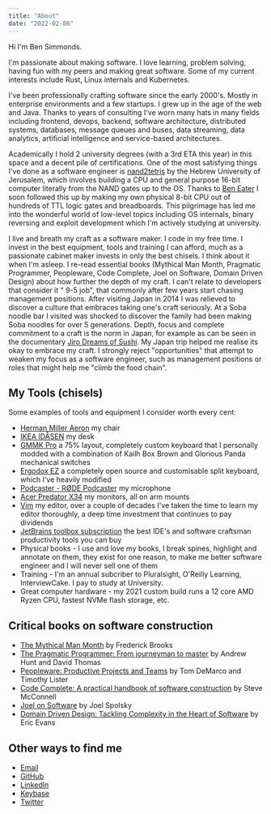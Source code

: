 ```yaml
---
title: "About"
date: "2022-02-06"
---
```


Hi I'm Ben Simmonds.

I'm passionate about making software. I love learning, problem solving, having fun with my peers and making great software. Some of my current interests include Rust, Linux internals and Kubernetes.

I've been professionally crafting software since the early 2000's. Mostly in enterprise environments and a few startups. I grew up in the age of the web and Java. Thanks to years of consulting I've worn many hats in many fields including frontend, devops, backend, software architecture, distributed systems, databases, message queues and buses, data streaming, data analytics, artificial intelligence and service-based architectures.

Academically I hold 2 university degrees (with a 3rd ETA this year) in this space and a decent pile of certifications. One of the most satisfying things I've done as a software engineer is [nand2tetris](https://www.nand2tetris.org/) by the Hebrew University of Jerusalem, which involves building a CPU and general purpose 16-bit computer literally from the NAND gates up to the OS. Thanks to [Ben Eater](https://eater.net/8bit/) I soon followed this up by making my own physical 8-bit CPU out of hundreds of TTL logic gates and breadboards. This pilgrimage has led me into the wonderful world of low-level topics including OS internals, binary reversing and exploit development which I'm actively studying at university.

I live and breath my craft as a software maker. I code in my free time. I invest in the best equipment, tools and training I can afford, much as a passionate cabinet maker invests in only the best chisels. I think about it when I'm asleep. I re-read essential books (Mythical Man Month, Pragmatic Programmer, Peopleware, Code Complete, Joel on Software, Domain Driven Design) about how further the depth of my craft. I can't relate to developers that consider it " 9-5 job", that commonly after few years start chasing management positions. After visiting Japan in 2014 I was relieved to discover a culture that embraces taking one's craft seriously. At a Soba noodle bar I visited was shocked to discover the family had been making Soba noodles for over 5 generations. Depth, focus and complete commitment to a craft is the norm in Japan, for example as can be seen in the documentary [Jiro Dreams of Sushi](https://www.imdb.com/title/tt1772925/). My Japan trip helped me realise its okay to embrace my craft. I strongly reject "opportunities" that attempt to weaken my focus as a software engineer, such as management positions or roles that might help me "climb the food chain".

## My Tools (chisels)

Some examples of tools and equipment I consider worth every cent:

-   [Herman Miller Aeron](https://www.hermanmiller.com/en_au/products/seating/office-chairs/aeron-chairs/) my chair
-   [IKEA IDÅSEN](https://www.ikea.com/au/en/p/idasen-desk-sit-stand-brown-beige-s29280967/) my desk
-   [GMMK Pro](https://www.pcgamingrace.com/products/glorious-gmmk-pro-75-barebone-black) a 75% layout, completely custom keyboard that I personally modded with a combination of Kailh Box Brown and Glorious Panda mechanical switches
-   [Ergodox EZ](https://ergodox-ez.com/) a completely open source and customisable split keyboard, which I've heavily modified
-   [Podcaster - RØDE Podcaster](https://www.rode.com/microphones/podcaster) my microphone
-   [Acer Predator X34](https://www.acer.com/ac/en/AU/content/predator-series/predatorx34) my monitors, all on arm mounts
-   [Vim](https://neovim.io/) my editor, over a couple of decades I've taken the time to learn my editor thoroughly, a deep time investment that continues to pay dividends
-   [JetBrains toolbox subscription](https://www.jetbrains.com/) the best IDE's and software craftsman productivity tools you can buy
-   Physical books - I use and love my books, I break spines, highlight and annotate on them, they exist for one reason, to make me better software engineer and I will never sell one of them
-   Training - I'm an annual subcriber to Pluralsight, O'Reilly Learning, InterviewCake. I pay to study at University.
-   Great computer hardware - my 2021 custom build runs a 12 core AMD Ryzen CPU, fastest NVMe flash storage, etc.

## Critical books on software construction

-   [The Mythical Man Month](https://www.goodreads.com/book/show/13629.The_Mythical_Man_Month) by Frederick Brooks
-   [The Pragmatic Programmer: From journeyman to master](https://pragprog.com/titles/tpp20/the-pragmatic-programmer-20th-anniversary-edition/) by Andrew Hunt and David Thomas
-   [Peopleware: Productive Projects and Teams](https://www.pearson.com/store/p/peopleware-productive-projects-and-teams/P100000050457/9780321934116) by Tom DeMarco and Timothy Lister
-   [Code Complete: A practical handbook of software construction](https://www.microsoftpressstore.com/store/code-complete-9780735619678) by Steve McConnell
-   [Joel on Software](https://www.joelonsoftware.com/buy-the-books/) by Joel Spolsky
-   [Domain Driven Design: Tackling Complexity in the Heart of Software](https://www.goodreads.com/book/show/179133.Domain_Driven_Design) by Eric Evans

## Other ways to find me

- [Email](mailto:ben@bencode.io)
- [GitHub](https://github.com/bm4cs)
- [LinkedIn](https://www.linkedin.com/in/bm4cs)
- [Keybase](https://keybase.io/bm4cs)
- [Twitter](https://twitter.com/bm4cs)
